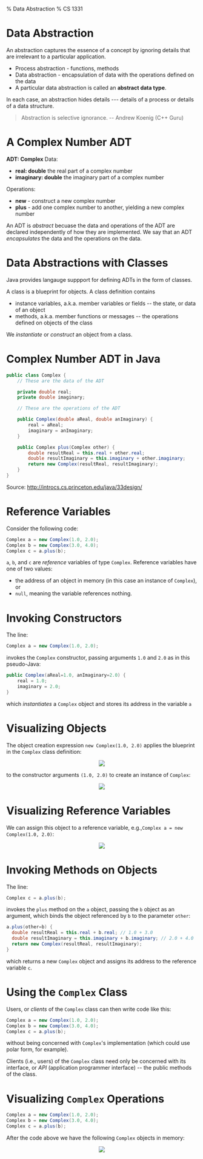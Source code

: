% Data Abstraction
% CS 1331

# Data Abstraction

An abstraction captures the essence of a concept by ignoring details that are irrelevant to a particular application.

- Process abstraction - functions, methods
- Data abstraction - encapsulation of data with the operations defined on the data
- A particular data abstraction is called an **abstract data type**.

In each case, an abstraction hides details --- details of a process or details of a data structure.


> Abstraction is selective ignorance.
-- Andrew Koenig (C++ Guru)

<!--------------------------------- Slide ----------------------------------->
# A Complex Number ADT

**ADT: Complex**
Data:

- **real: double** the real part of a complex number
- **imaginary: double** the imaginary part of a complex number

Operations:

- **new** - construct a new complex number
- **plus** - add one complex number to another, yielding a new complex number

An ADT is *abstract* becuase the data and operations of the ADT are declared independently of how they are implemented.  We say that an ADT *encapsulates* the data and the operations on the data.

<!--------------------------------- Slide ----------------------------------->
# Data Abstractions with Classes

Java provides langauge suppport for defining ADTs in the form of classes.

A class is a blueprint for objects.  A class definition contains

- instance variables, a.k.a. member variables or fields -- the state, or data of an object
- methods, a.k.a. member functions or messages -- the operations defined on objects of the class

We *instantiate* or *construct* an object from a class.

<!--------------------------------- Slide ----------------------------------->
# Complex Number ADT in Java

```Java
public class Complex {
    // These are the data of the ADT

    private double real;
    private double imaginary;

    // These are the operations of the ADT

    public Complex(double aReal, double anImaginary) {
        real = aReal;
        imaginary = anImaginary;
    }

    public Complex plus(Complex other) {
        double resultReal = this.real + other.real;
        double resultImaginary = this.imaginary + other.imaginary;
        return new Complex(resultReal, resultImaginary);
    }
}
```
Source: http://introcs.cs.princeton.edu/java/33design/

<!--------------------------------- Slide ----------------------------------->
# Reference Variables

Consider the following code:
```Java
Complex a = new Complex(1.0, 2.0);
Complex b = new Complex(3.0, 4.0);
Complex c = a.plus(b);
```

`a`, `b`, and `c` are *reference* variables of type `Complex`.  Reference variables have one of two values:


- the address of an object in memory (in this case an instance of `Complex`), or
- `null`, meaning the variable references nothing.

<!--------------------------------- Slide ----------------------------------->
# Invoking Constructors

The line:
```Java
Complex a = new Complex(1.0, 2.0);
```

invokes the `Complex` constructor, passing arguments `1.0` and `2.0` as in this pseudo-Java:

```Java
public Complex(aReal=1.0, anImaginary=2.0) {
    real = 1.0;
    imaginary = 2.0;
}
```

which *instantiates* a `Complex` object and stores its address in the variable `a`

<!--------------------------------- Slide ----------------------------------->
# Visualizing Objects

The object creation expression `new Complex(1.0, 2.0)` applies the blueprint in the `Complex` class definition:

<center>
<img src="complex-class.png" />
</center>

to the constructor arguments `(1.0, 2.0)` to create an instance of `Complex`:

<center>
<img src="complex-instance.png" />
</center>

<!--------------------------------- Slide ----------------------------------->
# Visualizing Reference Variables


We can assign this object to a reference variable, e.g.,`Complex a = new Complex(1.0, 2.0)`:

<center>
<img src="complex-reference.png" />
</center>


<!--------------------------------- Slide ----------------------------------->
# Invoking Methods on Objects


The line:
```Java
Complex c = a.plus(b);
```
invokes the `plus` method on the `a` object, passing the `b` object as an argument, which binds the object referenced by `b` to the parameter `other`:
```Java
a.plus(other=b) {
  double resultReal = this.real + b.real; // 1.0 + 3.0
  double resultImaginary = this.imaginary + b.imaginary; // 2.0 + 4.0
  return new Complex(resultReal, resultImaginary);
}
```
which returns a new `Complex` object and assigns its address to the  reference variable `c`.


<!--------------------------------- Slide ----------------------------------->
# Using the `Complex` Class

Users, or *clients* of the `Complex` class can then write code like this:
```Java
Complex a = new Complex(1.0, 2.0);
Complex b = new Complex(3.0, 4.0);
Complex c = a.plus(b);
```

without being concerned with `Complex`'s implementation (which could use polar form, for example).

Clients (i.e., users) of the `Complex` class need only be concerned with its interface, or *API* (application programmer interface) -- the public methods of the class.

<!--------------------------------- Slide ----------------------------------->
# Visualizing `Complex` Operations

```Java
Complex a = new Complex(1.0, 2.0);
Complex b = new Complex(3.0, 4.0);
Complex c = a.plus(b);
```

After the code above we have the following `Complex` objects in memory:
<center>
<img src="complex-abc.png" />
</center>